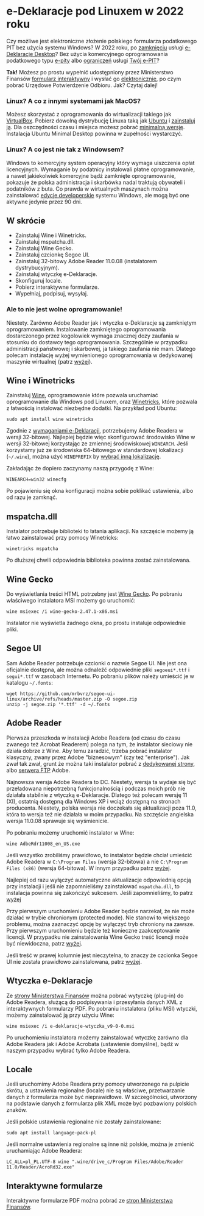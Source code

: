 # e-Deklaracje pod Linuxem w 2022 roku

Czy możliwe jest elektroniczne złożenie polskiego formularza podatkowego PIT bez użycia systemu Windows? W 2022 roku, po [zamknięciu](https://www.gov.pl/web/finanse/aplikacja-e-deklaracje-desktop-dostepna-tylko-do-konca-2021-roku) usługi [e-Deklaracje Desktop](https://www.podatki.gov.pl/e-deklaracje/aplikacja-e-deklaracje-desktop/)? Bez użycia komercyjnego oprogramowania podatkowego typu [e-pity](https://www.e-pity.pl/pobierz-darmowy-program-linux/) albo [ograniczeń](https://www.podatki.gov.pl/pit/twoj-e-pit/pytania-i-odpowiedzi/) usługi [Twój e-PIT](https://www.podatki.gov.pl/pit/twoj-e-pit/)?

**Tak!** Możesz po prostu wypełnić udostępniony przez Ministerstwo Finansów [formularz interaktywny](https://www.podatki.gov.pl/pit/e-deklaracje-pit/) i wysłać go [elektronicznie](https://www.podatki.gov.pl/e-deklaracje/wtyczka-do-podpisywania-i-przesylania-danych-xml-z-interaktywnych-formularzy-pdf/), po czym pobrać Urzędowe Potwierdzenie Odbioru. Jak? Czytaj dalej!

### Linux? A co z innymi systemami jak MacOS?

Możesz skorzystać z oprogramowania do wirtualizacji takiego jak [VirtualBox](https://www.virtualbox.org/). Pobierz dowolną dystrybucję Linuxa taką jak [Ubuntu](https://ubuntu.com/download/desktop) i [zainstaluj ją](https://www.download.net.pl/jak-zainstalowac-linuxa-na-virtualbox-dowolna-dystrybucja/n/15416/). Dla oszczędności czasu i miejsca możesz pobrać [minimalną wersję](http://archive.ubuntu.com/ubuntu/dists/focal/main/installer-amd64/current/legacy-images/netboot/mini.iso). Instalacja Ubuntu Minimal Desktop powinna w zupełności wystarczyć.

### Linux? A co jest nie tak z Windowsem?

Windows to komercyjny system operacyjny który wymaga uiszczenia opłat licencyjnych. Wymaganie by podatnicy instalowali płatne oprogramowanie, a nawet jakiekolwiek komercyjne bądź zamknięte oprogramowanie, pokazuje że polska administracja i skarbówka nadal traktują obywateli i podatników z buta. Co prawda w wirtualnych maszynach można zainstalować [edycje developerskie](https://developer.microsoft.com/en-us/microsoft-edge/tools/vms/) systemu Windows, ale mogą być one aktywne jedynie przez 90 dni.

## W skrócie

* Zainstaluj Wine i Winetricks.
* Zainstaluj mspatcha.dll.
* Zainstaluj Wine Gecko.
* Zainstaluj czcionkę Segoe UI.
* Zainstaluj 32-bitowy Adobe Reader 11.0.08 (instalatorem dystrybucyjnym).
* Zainstaluj wtyczkę e-Deklaracje.
* Skonfiguruj locale.
* Pobierz interaktywne formularze.
* Wypełniaj, podpisuj, wysyłaj.

### Ale to nie jest wolne oprogramowanie!

Niestety. Zarówno Adobe Reader jak i wtyczka e-Deklaracje są zamkniętym oprogramowaniem. Instalowanie zamkniętego oprogramowania dostarczonego przez kogolowiek wymaga znacznej dozy zaufania w stosunku do dostawcy tego oprogramowania. Szczególnie w przypadku administracji państwowej i skarbowej, ja takiego zaufania nie mam. Dlatego polecam instalację wyżej wymienionego oprogramowania w dedykowanej maszynie wirtualnej (patrz [wyżej](#linux-a-co-z-innymi-systemami-jak-macos)).

## Wine i Winetricks

Zainstaluj [Wine](https://wiki.winehq.org/Main_Page), oprogramowanie które pozwala uruchamiać oprogramowanie dla Windows pod Linuxem, oraz [Winetricks](https://wiki.winehq.org/Winetricks), które pozwala z łatwością instalować niezbędne dodatki. Na przykład pod Ubuntu:

```shell
sudo apt install wine winetricks
```

Zgodnie z [wymaganiami e-Deklaracji](https://www.podatki.gov.pl/e-deklaracje/wtyczka-do-podpisywania-i-przesylania-danych-xml-z-interaktywnych-formularzy-pdf), potrzebujemy Adobe Readera w wersji 32-bitowej. Najlepiej będzie więc skonfigurować środowisko Wine w wersji 32-bitowej korzystając ze zmiennej środowiskowej `WINEARCH`. Jeśli korzystamy już ze środowiska 64-bitowego w standardowej lokalizacji (`~/.wine`), można użyć `WINEPREFIX` by [wybrać inną lokalizację](https://newsblog.pl/jak-tworzyc-nowe-prefiksy-wine-w-systemie-linux/).

Zakładając że dopiero zaczynamy naszą przygodę z Wine:

```shell
WINEARCH=win32 winecfg
```

Po pojawieniu się okna konfiguracji można sobie poklikać ustawienia, albo od razu je zamknąć.

## mspatcha.dll

Instalator potrzebuje biblioteki to łatania aplikacji. Na szczęście możemy ją łatwo zainstalować przy pomocy Winetricks:

```shell
winetricks mspatcha
```

Po dłuższej chwili odpowiednia biblioteka powinna zostać zainstalowana.

## Wine Gecko

Do wyświetlania treści HTML potrzebny jest [Wine Gecko](https://wiki.winehq.org/Gecko). Po pobraniu właściwego instalatora MSI możemy go uruchomić:

```shell
wine msiexec /i wine-gecko-2.47.1-x86.msi
```

Instalator nie wyświetla żadnego okna, po prostu instaluje odpowiednie pliki.

## Segoe UI

Sam Adobe Reader potrzebuje czcionki o nazwie Segoe UI. Nie jest ona oficjalnie dostępna, ale można odnaleźć odpowiednie pliki `segoeui*.ttf` i `segui*.ttf` w zasobach Internetu. Po pobraniu plików należy umieścić je w katalogu `~/.fonts`:

```shell
wget https://github.com/mrbvrz/segoe-ui-linux/archive/refs/heads/master.zip -O segoe.zip
unzip -j segoe.zip '*.ttf' -d ~/.fonts
```

## Adobe Reader

Pierwsza przeszkoda w instalacji Adobe Readera (od czasu do czasu zwanego też Acrobat Readerem) polega na tym, że instalator sieciowy nie działa dobrze z Wine. Aby temu zaradzić, trzeba pobrać instalator klasyczny, zwany przez Adobe "biznesowym" (czy też "enterprise"). Jak zwał tak zwał, grunt że można taki instalator pobrać z [dedykowanej strony](https://get.adobe.com/reader/enterprise/), albo [serwera FTP](https://community.adobe.com/t5/acrobat-reader-discussions/adobe-reader-older-version-offline-download/td-p/11549016) Adobe.

Najnowsza wersja Adobe Readera  to DC. Niestety, wersja ta wydaje się być przeładowana niepotrzebną funkcjonalnością i podczas moich prób nie działała stabilnie z wtyczką e-Deklaracje. Dlatego też polecam wersję 11 (XI), ostatnią dostępną dla Windows XP i wciąż dostępną na stronach producenta. Niestety, polska wersja nie doczekała się aktualizacji poza 11.0, która to wersja też nie działała w moim przypadku. Na szczęście angielska wersja 11.0.08 sprawuje się wyśmienicie.

Po pobraniu możemy uruchomić instalator w Wine:

```shell
wine AdbeRdr11008_en_US.exe
```

Jeśli wszystko zrobiliśmy prawidłowo, to instalator będzie chciał umieścić Adobe Readera w `C:\Program Files` (wersja 32-bitowa) a nie `C:\Program Files (x86)` (wersja 64-bitowa). W innym przypadku patrz [wyżej](#wine-i-winetricks).

Najlepiej od razu wyłączyć automatyczne aktualizacje odpowiednią opcją przy instalacji i jeśli nie zapomnieliśmy zainstalować `mspatcha.dll`, to instalacja powinna się zakończyć sukcesem. Jeśli zapomnieliśmy, to patrz [wyżej](#mspatchadll)

Przy pierwszym uruchomieniu Adobe Reader będzie narzekał, że nie może działać w trybie chronionym (protected mode). Nie stanowi to większego problemu, można zaznaczyć opcję by wyłączyć tryb chroniony na zawsze. Przy pierwszym uruchomieniu będzie też konieczne zaakceptowanie licencji. W przypadku nie zainstalowania Wine Gecko treść licencji może być niewidoczna, patrz [wyżej](#wine-gecko).

Jeśli treść w prawej kolumnie jest nieczytelna, to znaczy że czcionka Segoe UI nie została prawidłowo zainstalowana, patrz [wyżej](#segoe-ui).

## Wtyczka e-Deklaracje

Ze [strony Ministerstwa Finansów](https://www.podatki.gov.pl/e-deklaracje/wtyczka-do-podpisywania-i-przesylania-danych-xml-z-interaktywnych-formularzy-pdf/) można pobrać wytyczkę (plug-in) do Adobe Readera, służącą do podpisywania i przesyłania danych XML z interaktywnych formularzy PDF. Po pobraniu instalatora (pliku MSI) wtyczki, możemy zainstalować ją przy użyciu Wine:

```shell
wine msiexec /i e-deklaracje-wtyczka_v9-0-0.msi
```

Po uruchomieniu instalatora możemy zainstalować wtyczkę zarówno dla Adobe Readera jak i Adobe Acrobata (ustawienie domyślne), bądź w naszym przypadku wybrać tylko Adobe Readera.

## Locale

Jeśli uruchomimy Adobe Readera przy pomocy utworzonego na pulpicie skrótu, a ustawienia regionalne (locale) nie są właściwe, przetwarzanie danych z formularza może być nieprawidłowe. W szczególności, utworzony na podstawie danych z formularza plik XML może być pozbawiony polskich znaków.

Jeśli polskie ustawienia regionalne nie zostały zainstalowane:

```shell
sudo apt install language-pack-pl
```

Jeśli normalne ustawienia regionalne są inne niż polskie, można je zmienić uruchamiając Adobe Readera:

```shell
LC_ALL=pl_PL.UTF-8 wine ".wine/drive_c/Program Files/Adobe/Reader 11.0/Reader/AcroRd32.exe"
```

## Interaktywne formularze

Interaktywne formularze PDF można pobrać ze [stron Ministerstwa Finansów](https://www.podatki.gov.pl/e-deklaracje/zloz-e-deklaracje-pit/). 
